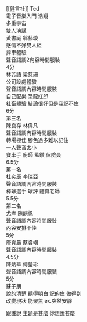 [[健言社]]
Ted  
電子音樂入門 浩翔  
多重宇宙  
雙人演講  
黃書庭 翁藝璇  
感情不好雙人組  
摔車體驗  
聲音語調2內容時間服裝  
4分  
林芳語 梁慈珊  
公司設處體驗  
聲音語調內容時間服裝  
自己配樂 恐龍扛郎  
社畜體驗 結論很好但是我記不住  
6分  
第三名  
陳良存 林偉凡  
聲音語調內容時間服裝  
轉場極佳 腳色過多難以記住  
一人聲音太小  
賽車手 廚師 藍鑽 保險員  
6.5分  
第一名  
杜奕辰 李瑞亞  
聲音語調內容時間服裝  
棒球選手 球評 體育老師  
5.5分  
第二名  
尤痒 陳韻帆  
聲音語調內容時間服裝  
內容安排不佳  
5分  
唐育晨 蔡睿翊  
聲音語調內容時間服裝  
4.5分  
陳炳華 傅瑩珍  
聲音語調內容時間服裝  
5分  
蘇子朋  
說的清楚 聽得明白 記的住 做得到  
改變現狀 能聚焦 ex.突然安靜  
  
跟誰說 主題是甚麼 你想說甚麼